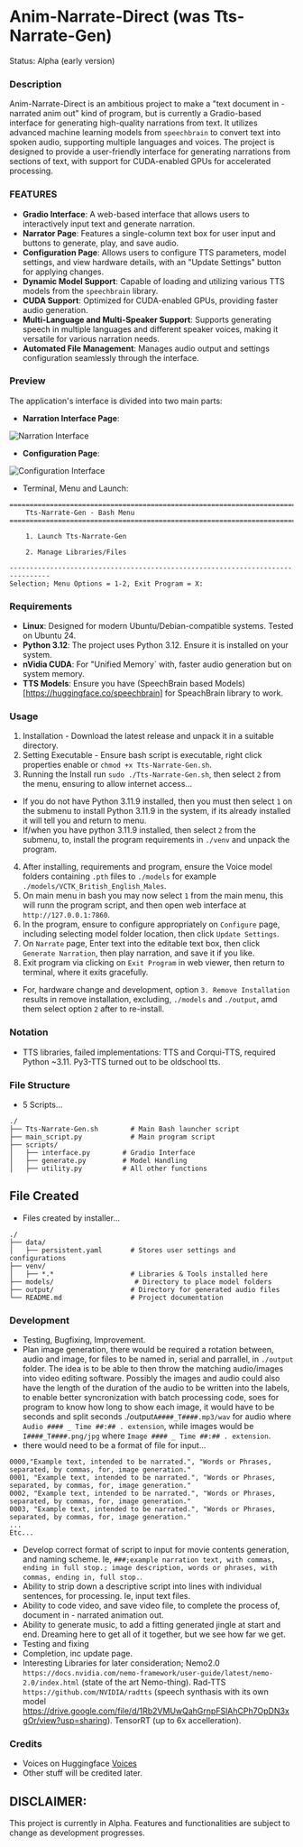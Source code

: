 # Anim-Narrate-Direct (was Tts-Narrate-Gen)
Status: Alpha (early version)

### Description
Anim-Narrate-Direct is an ambitious project to make a "text document in - narrated anim out" kind of program, but is currently a Gradio-based interface for generating high-quality narrations from text. It utilizes advanced machine learning models from `speechbrain` to convert text into spoken audio, supporting multiple languages and voices. The project is designed to provide a user-friendly interface for generating narrations from sections of text, with support for CUDA-enabled GPUs for accelerated processing.

### FEATURES
- **Gradio Interface**: A web-based interface that allows users to interactively input text and generate narration.
- **Narrator Page**: Features a single-column text box for user input and buttons to generate, play, and save audio.
- **Configuration Page**: Allows users to configure TTS parameters, model settings, and view hardware details, with an "Update Settings" button for applying changes.
- **Dynamic Model Support**: Capable of loading and utilizing various TTS models from the `speechbrain` library.
- **CUDA Support**: Optimized for CUDA-enabled GPUs, providing faster audio generation.
- **Multi-Language and Multi-Speaker Support**: Supports generating speech in multiple languages and different speaker voices, making it versatile for various narration needs.
- **Automated File Management**: Manages audio output and settings configuration seamlessly through the interface.

### Preview
The application's interface is divided into two main parts:
- **Narration Interface Page**:

![Narration Interface](media/narrate.png)

- **Configuration Page**:

![Configuration Interface](media/configure_page.png)

- Terminal, Menu and Launch:
```
================================================================================
    Tts-Narrate-Gen - Bash Menu
================================================================================

    1. Launch Tts-Narrate-Gen

    2. Manage Libraries/Files

--------------------------------------------------------------------------------
Selection; Menu Options = 1-2, Exit Program = X: 
```

### Requirements
- **Linux**: Designed for modern Ubuntu/Debian-compatible systems. Tested on Ubuntu 24.
- **Python 3.12**: The project uses Python 3.12. Ensure it is installed on your system.
- **nVidia CUDA**: For "Unified Memory` with, faster audio generation but on system memory.
- **TTS Models**: Ensure you have (SpeechBrain based Models)[https://huggingface.co/speechbrain] for SpeachBrain library to work.

### Usage
1. Installation - Download the latest release and unpack it in a suitable directory.
2. Setting Executable - Ensure bash script is executable, right click properties enable or `chmod +x Tts-Narrate-Gen.sh`.
3. Running the Install run `sudo ./Tts-Narrate-Gen.sh`, then select `2` from the menu, ensuring to allow internet access...
- If you do not have Python 3.11.9 installed, then you must then select `1` on the submenu to install Python 3.11.9 in the system, if its already installed it will tell you and return to menu. 
- If/when you have python 3.11.9 installed, then select `2` from the submenu, to, install the program requirements in `./venv` and unpack the program.
4. After installing, requirements and program, ensure the Voice model folders containing `.pth` files to `./models` for example `./models/VCTK_British_English_Males`. 
5. On main menu in bash you may now select `1` from the main menu, this will runn the program script, and then open web interface at `http://127.0.0.1:7860`.
4. In the program, ensure to configure appropriately on `Configure` page, including selecting model folder location, then click `Update Settings`.
5. On `Narrate` page, Enter text into the editable text box, then click `Generate Narration`, then play narration, and save it if you like. 
5. Exit program via clicking on `Exit Program` in web viewer, then return to terminal, where it exits gracefully.
- For, hardware change and development, option `3. Remove Installation` results in remove installation, excluding, `./models` and `./output`, amd them select option `2` after to re-install.  

### Notation
- TTS libraries, failed implementations: TTS and Corqui-TTS, required Python ~3.11. Py3-TTS turned out to be oldschool tts.


### File Structure
- 5 Scripts...
```
./
├── Tts-Narrate-Gen.sh        # Main Bash launcher script
├── main_script.py            # Main program script
├── scripts/
│   ├── interface.py        # Gradio Interface
│   ├── generate.py         # Model Handling
│   ├── utility.py          # All other functions
```

## File Created
- Files created by installer...
```
./
├── data/
│   ├── persistent.yaml       # Stores user settings and configurations
├── venv/
│   ├── *.*                   # Libraries & Tools installed here
├── models/                    # Directory to place model folders
├── output/                   # Directory for generated audio files
└── README.md                 # Project documentation
```

### Development
- Testing, Bugfixing, Improvement.
- Plan image generation, there would be required a rotation between, audio and image, for files to be named in, serial and parrallel, in `./output` folder. The idea is to be able to then throw the matching audio/images into video editing software. Possibly the images and audio could also have the length of the duration of the audio to be written into the labels, to enable better syncronization with batch processing code, soes for program to know how long to show each image, it would have to be seconds and split seconds ./output`A####_T####.mp3/wav` for audio where `Audio #### _ Time ##:## . extension`, while images would be `I####_T####.png/jpg` where `Image #### _ Time ##:## . extension`. 
- there would need to be a format of file for input...
```
0000,"Example text, intended to be narrated.", "Words or Phrases, separated, by commas, for, image generation."
0001, "Example text, intended to be narrated.", "Words or Phrases, separated, by commas, for, image generation."
0002, "Example text, intended to be narrated.", "Words or Phrases, separated, by commas, for, image generation."
0003, "Example text, intended to be narrated.", "Words or Phrases, separated, by commas, for, image generation."
...
Etc...
```
- Develop correct format of script to input for movie contents generation, and naming scheme. Ie, `###;example narration text, with commas, ending in full stop.; image description, words or phrases, with commas, ending in, full stop.`.
- Ability to strip down a descriptive script into lines with individual sentences, for processing. Ie, input text files.
- Ability to code video, and save video file, to complete the process of, document in - narrated animation out.
- Ability to generate music, to add a fitting generated jingle at start and end. Dreaming here to get all of it together, but we see how far we get.
- Testing and fixing
- Completion, inc update page.
- Interesting Libraries for later consideration; Nemo2.0 `https://docs.nvidia.com/nemo-framework/user-guide/latest/nemo-2.0/index.html` (state of the art Nemo-thing). Rad-TTS `https://github.com/NVIDIA/radtts` (speech synthasis with its own model https://drive.google.com/file/d/1Rb2VMUwQahGrnpFSlAhCPh7OpDN3xgOr/view?usp=sharing). TensorRT (up to 6x accelleration).

### Credits
- Voices on Huggingface [Voices](https://huggingface.co/voices) 
- Other stuff will be credited later.

## DISCLAIMER:
This project is currently in Alpha. Features and functionalities are subject to change as development progresses.
